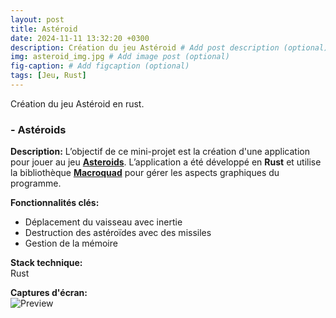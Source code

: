 ```yaml
---
layout: post
title: Astéroid
date: 2024-11-11 13:32:20 +0300
description: Création du jeu Astéroid # Add post description (optional)
img: asteroid_img.jpg # Add image post (optional)
fig-caption: # Add figcaption (optional)
tags: [Jeu, Rust]
---
```


Création du jeu Astéroid en rust.                                                             

### - Astéroids


**Description:** L’objectif de ce mini-projet est la création d'une application pour jouer au jeu [**Asteroids**](https://fr.wikipedia.org/wiki/Asteroids). L’application a été développé en **Rust** et utilise la bibliothèque [**Macroquad**](https://macroquad.rs/) pour gérer les aspects graphiques du programme.

**Fonctionnalités clés:**
- Déplacement du vaisseau avec inertie
- Destruction des astéroïdes avec des missiles
- Gestion de la mémoire

**Stack technique:**  
 Rust

**Captures d'écran:**  
![Preview](lien-vers-image)
